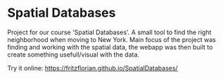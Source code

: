 # Spatial Databases

Project for our course 'Spatial Databases'.
A small tool to find the right neighborhood when moving to New York.
Main focus of the project was finding and working with the spatial data,
the webapp was then built to create something usefull/visual with the data.

Try it online: https://fritzflorian.github.io/SpatialDatabases/ 
